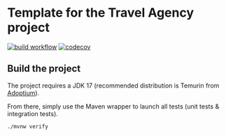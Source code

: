 # Template for the Travel Agency project
[![build workflow](https://github.com/armelleTchoupe/travel_agency/actions/workflows/build.yml/badge.svg)](https://github.com/armelleTchoupe/travel_agency/actions)
[![codecov](https://codecov.io/gh/armelleTchoupe/travel_agency/branch/main/graph/badge.svg?token=2O5ZCSGAZF)](https://codecov.io/gh/armelleTchoupe/travel_agency)

## Build the project

The project requires a JDK 17 (recommended distribution is Temurin from [Adoptium](https://adoptium.net/)).

From there, simply use the Maven wrapper to launch all tests (unit tests & integration tests).

`./mvnw verify`
